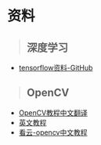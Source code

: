 # 资料
>## 深度学习
-  [tensorflow资料-GitHub](https://github.com/MachineLP/Tensorflow-)

>## OpenCV
- [OpenCV教程中文翻译](https://www.cnblogs.com/Undo-self-blog/p/8423851.html)
- [英文教程](https://docs.opencv.org/3.2.0/d6/d00/tutorial_py_root.html)
- [看云-opencv中文教程](https://www.kancloud.cn/aollo/aolloopencv/272892)